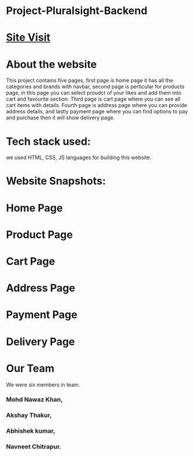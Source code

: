 
# Project-Pluralsight-Backend

# [Site Visit](https://pluralsight.vercel.app/)

# About the website
This project contains five pages, first page is home page it has all the categories and brands with navbar, second page is perticular for products page, in this page you can select proudct of your likes and add them into cart and favourite section. Third page is cart page where you can see all cart items with details. Fourth page is address page where you can provide address details, and lastly payment page where you can find options to pay and purchase then it will show delivery page.

# Tech stack used:
we used HTML, CSS, JS languages for building this website.

# Website Snapshots:
# Home Page

# Product Page

# Cart Page

# Address Page

# Payment Page

# Delivery Page


# Our Team
We were six members in team.
### Mohd Nawaz Khan,
### Akshay Thakur,
### Abhishek kumar,
### Navneet Chitrapur.
